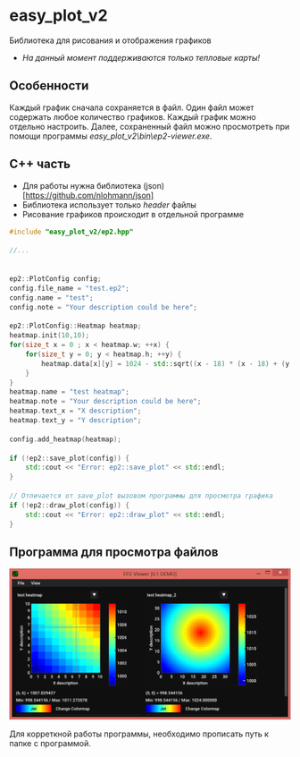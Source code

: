 # easy_plot_v2

Библиотека для рисования и отображения графиков

- *На данный момент поддерживаются только тепловые карты!*

## Особенности

Каждый график сначала сохраняется в файл. Один файл может содержать любое количество графиков. Каждый график можно отдельно настроить.
Далее, сохраненный файл можно просмотреть при помощи программы *easy_plot_v2\bin\ep2-viewer.exe*.


## C++ часть

* Для работы нужна библиотека (json)[https://github.com/nlohmann/json]
* Библиотека использует только *header* файлы
* Рисование графиков происходит в отдельной программе


```cpp
#include "easy_plot_v2/ep2.hpp"

//...


ep2::PlotConfig config;
config.file_name = "test.ep2";
config.name = "test";
config.note = "Your description could be here";

ep2::PlotConfig::Heatmap heatmap;
heatmap.init(10,10);
for(size_t x = 0 ; x < heatmap.w; ++x) {
	for(size_t y = 0; y < heatmap.h; ++y) {
		heatmap.data[x][y] = 1024 - std::sqrt((x - 18) * (x - 18) + (y - 18) * (y - 18));
	}
}
heatmap.name = "test heatmap";
heatmap.note = "Your description could be here";
heatmap.text_x = "X description";
heatmap.text_y = "Y description";

config.add_heatmap(heatmap);

if (!ep2::save_plot(config)) {
	std::cout << "Error: ep2::save_plot" << std::endl;
}

// Отличается от save_plot вызовом программы для просмотра графика
if (!ep2::draw_plot(config)) {
	std::cout << "Error: ep2::draw_plot" << std::endl;
}

```

## Программа для просмотра файлов

![ep2_viewer](doc/ep2-viewer.png)

Для корреткной работы программы, необходимо прописать путь к папке с программой.
